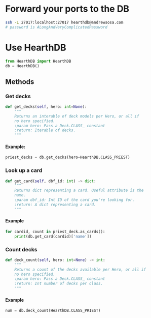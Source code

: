 
# Forward your ports to the DB

```bash
ssh -L 27017:localhost:27017 hearthdb@andrewsosa.com
# password is ALongAndVeryComplicatedPassword
```

# Use HearthDB

```python
from HearthDB import HearthDB 
db = HearthDB()
```

## Methods 

### Get decks
```python
def get_decks(self, hero: int=None):
    """
    Returns an interable of deck models per Hero, or all if
    no hero specified.
    :param hero: Pass a Deck.CLASS_ constant
    :return: Iterable of decks.
    """
```

#### Example:
```python
priest_decks = db.get_decks(hero=HearthDB.CLASS_PRIEST)
```

### Look up a card
```python
def get_card(self, dbf_id: int) -> dict:
    """
    Returns dict representing a card. Useful attribute is the
    name.
    :param dbf_id: Int ID of the card you're looking for.
    :return: A dict representing a card.
    """
```

#### Example
```python
for cardid, count in priest_deck.as_cards():
    print(db.get_card(cardid)['name'])

```


### Count decks
```python
def deck_count(self, hero: int=None) -> int:
    """
    Returns a count of the decks available per Hero, or all if
    no hero specified.
    :param hero: Pass a Deck.CLASS_ constant
    :return: Int number of decks per class.
    """
```

#### Example
```python
num = db.deck_count(HearthDB.CLASS_PRIEST)
```